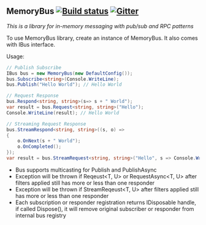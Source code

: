 ﻿MemoryBus [![Build status](https://ci.appveyor.com/api/projects/status/me2ruo9ph65s1nl3?svg=true)](https://ci.appveyor.com/project/Vasiliauskas/memorybus) [![Gitter](https://badges.gitter.im/Vasiliauskas/MemoryBus.svg)](https://gitter.im/Vasiliauskas/MemoryBus?utm_source=badge&utm_medium=badge&utm_campaign=pr-badge)
--------------

_This is a library for in-memory messaging with pub/sub and RPC patterns_

To use MemoryBus library, create an instance of MemoryBus. It also comes with IBus interface.

Usage:
```c#
// Publish Subscribe
IBus bus = new MemoryBus(new DefaultConfig());
bus.Subscribe<string>(Console.WriteLine);
bus.Publish("Hello World"); // Hello World

// Request Response
bus.Respond<string, string>(s=> s + " World");
var result = bus.Request<string, string>("Hello");
Console.WriteLine(result); // Hello World

// Streaming Request Response
bus.StreamRespond<string, string>((s, o) => 
{ 
	o.OnNext(s + " World");
	o.OnCompleted();
});
var result = bus.StreamRequest<string, string>("Hello", s => Console.WriteLine(s)); // Hello World
```

* Bus supports multicasting for Publish<T> and PublishAsync<T>
* Exception will be thrown if Reqeust<T, U> or RequestAsync<T, U> after filters applied still has more or less than one responder
* Exception will be thrown if StreamReqeust<T, U> after filters applied still has more or less than one responder
* Each subscription or responder registration returns IDisposable handle, if called Dispose(), it will remove original subscriber or responder from internal bus registry
